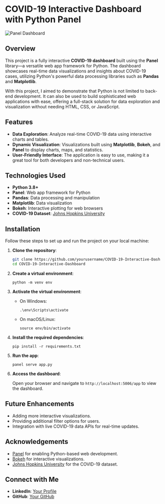 # COVID-19 Interactive Dashboard with Python Panel

![Panel Dashboard](https://github.com/user-attachments/assets/75a0ca89-fa1b-4604-8c66-7a48b1843332)

## Overview

This project is a fully interactive **COVID-19 dashboard** built using the **Panel** library—a versatile web app framework for Python. The dashboard showcases real-time data visualizations and insights about COVID-19 cases, utilizing Python's powerful data processing libraries such as **Pandas** and **Matplotlib**.

With this project, I aimed to demonstrate that Python is not limited to back-end development. It can also be used to build sophisticated web applications with ease, offering a full-stack solution for data exploration and visualization without needing HTML, CSS, or JavaScript.

## Features

- **Data Exploration**: Analyze real-time COVID-19 data using interactive charts and tables.
- **Dynamic Visualization**: Visualizations built using **Matplotlib**, **Bokeh**, and **Panel** to display charts, maps, and statistics.
- **User-Friendly Interface**: The application is easy to use, making it a great tool for both developers and non-technical users.

## Technologies Used

- **Python 3.8+**
- **Panel**: Web app framework for Python
- **Pandas**: Data processing and manipulation
- **Matplotlib**: Data visualization
- **Bokeh**: Interactive plotting for web browsers
- **COVID-19 Dataset**: [Johns Hopkins University](https://github.com/CSSEGISandData/COVID-19)

## Installation

Follow these steps to set up and run the project on your local machine:

1. **Clone the repository**:

   ```bash
   git clone https://github.com/yourusername/COVID-19-Interactive-Dashboard.git
   cd COVID-19-Interactive-Dashboard

2. **Create a virtual environment**:

    `python -m venv env`

3. **Activate the virtual environment**:

    -   On Windows:

        `.\env\Scripts\activate`

    -   On macOS/Linux:

        `source env/bin/activate`

4. **Install the required dependencies**:

    `pip install -r requirements.txt`

5.  **Run the app**:

    `panel serve app.py`

6.  **Access the dashboard**:

    Open your browser and navigate to `http://localhost:5006/app` to view the dashboard.

Future Enhancements
-------------------

-   Adding more interactive visualizations.
-   Providing additional filter options for users.
-   Integration with live COVID-19 data APIs for real-time updates.

Acknowledgements
---------------

-   [Panel](https://panel.holoviz.org/) for enabling Python-based web development.
-   [Bokeh](https://bokeh.org/) for interactive visualizations.
-   [Johns Hopkins University](https://github.com/CSSEGISandData/COVID-19) for the COVID-19 dataset.

Connect with Me
---------------

-   **LinkedIn**: [Your Profile](https://linkedin.com/in/7sumitjha)
-   **GitHub**: [Your GitHub](https://github.com/isumitjha)

